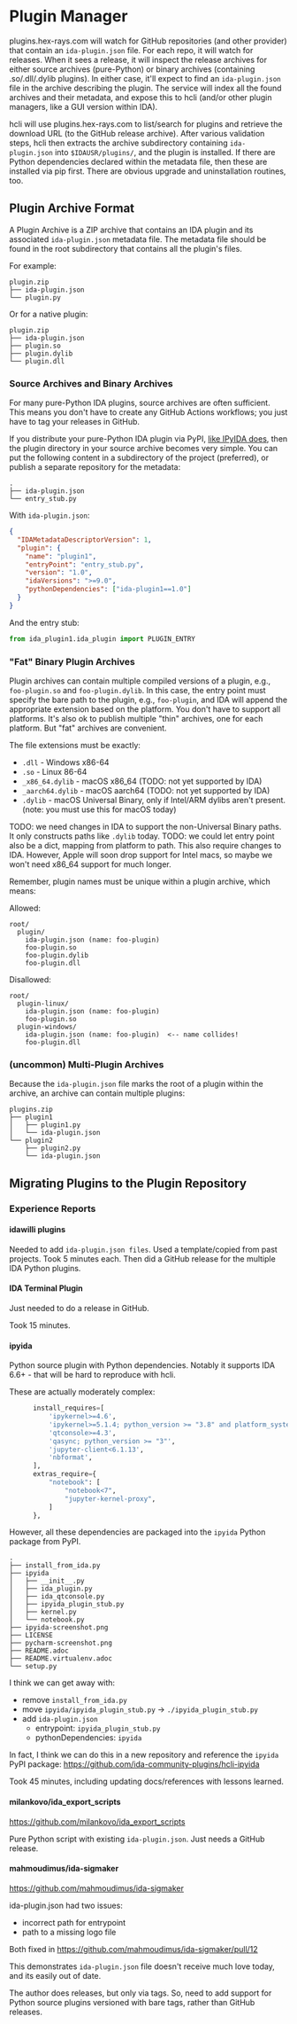 # Plugin Manager

plugins.hex-rays.com will watch for GitHub repositories (and other provider) that contain an `ida-plugin.json` file.
For each repo, it will watch for releases. When it sees a release, it will inspect the release archives for either
 source archives (pure-Python) or binary archives (containing .so/.dll/.dylib plugins).
In either case, it'll expect to find an `ida-plugin.json` file in the archive describing the plugin.
The service will index all the found archives and their metadata, and expose this to hcli
 (and/or other plugin managers, like a GUI version within IDA).

hcli will use plugins.hex-rays.com to list/search for plugins and retrieve the download URL (to the GitHub release archive).
After various validation steps, hcli then extracts the archive subdirectory containing `ida-plugin.json` into `$IDAUSR/plugins/`,
 and the plugin is installed.
If there are Python dependencies declared within the metadata file, then these are installed via pip first.
There are obvious upgrade and uninstallation routines, too.


## Plugin Archive Format

A Plugin Archive is a ZIP archive that contains an IDA plugin and its associated `ida-plugin.json` metadata file.
The metadata file should be found in the root subdirectory that contains all the plugin's files.

For example:

```
plugin.zip
├── ida-plugin.json
└── plugin.py
```

Or for a native plugin:

```
plugin.zip
├── ida-plugin.json
├── plugin.so
├── plugin.dylib
└── plugin.dll
```


### Source Archives and Binary Archives


For many pure-Python IDA plugins, source archives are often sufficient.
This means you don't have to create any GitHub Actions workflows; you just have to tag your releases in GitHub.

If you distribute your pure-Python IDA plugin via PyPI, [like IPyIDA does](https://github.com/eset/ipyida),
then the plugin directory in your source archive becomes very simple.
You can put the following content in a subdirectory of the project (preferred), or publish a separate repository for the metadata:


```
.
├── ida-plugin.json
└── entry_stub.py
```

With `ida-plugin.json`:

```json
{
  "IDAMetadataDescriptorVersion": 1,
  "plugin": {
    "name": "plugin1",
    "entryPoint": "entry_stub.py",
    "version": "1.0",
    "idaVersions": ">=9.0",
    "pythonDependencies": ["ida-plugin1==1.0"]
  }
}

```

And the entry stub:


```py
from ida_plugin1.ida_plugin import PLUGIN_ENTRY
```

### "Fat" Binary Plugin Archives

Plugin archives can contain multiple compiled versions of a plugin, e.g., `foo-plugin.so` and `foo-plugin.dylib`.
In this case, the entry point must specify the bare path to the plugin, e.g., `foo-plugin`, and IDA will append the appropriate extension based on the platform.
You don't have to support all platforms. It's also ok to publish multiple "thin" archives, one for each platform.
But "fat" archives are convenient.

The file extensions must be exactly:
  - `.dll` - Windows x86-64
  - `.so` - Linux 86-64
  - `_x86_64.dylib` - macOS x86_64 (TODO: not yet supported by IDA)
  - `_aarch64.dylib` - macOS aarch64 (TODO: not yet supported by IDA)
  - `.dylib` - macOS Universal Binary, only if Intel/ARM dylibs aren't present. (note: you must use this for macOS today)

TODO: we need changes in IDA to support the non-Universal Binary paths. It only constructs paths like `.dylib` today.
TODO: we could let entry point also be a dict, mapping from platform to path. This also require changes to IDA.
However, Apple will soon drop support for Intel macs, so maybe we won't need x86_64 support for much longer.

Remember, plugin names must be unique within a plugin archive, which means:

Allowed:
```
root/
  plugin/
    ida-plugin.json (name: foo-plugin)
    foo-plugin.so
    foo-plugin.dylib
    foo-plugin.dll
```

Disallowed:
```
root/
  plugin-linux/
    ida-plugin.json (name: foo-plugin)
    foo-plugin.so
  plugin-windows/
    ida-plugin.json (name: foo-plugin)  <-- name collides!
    foo-plugin.dll
```

### (uncommon) Multi-Plugin Archives

Because the `ida-plugin.json` file marks the root of a plugin within the archive, an archive can contain multiple plugins:

```
plugins.zip
├── plugin1
│   ├── plugin1.py
│   └── ida-plugin.json
└── plugin2
    ├── plugin2.py
    └── ida-plugin.json
```

## Migrating Plugins to the Plugin Repository



### Experience Reports


#### idawilli plugins

Needed to add `ida-plugin.json files`. Used a template/copied from past projects. Took 5 minutes each.
Then did a GitHub release for the multiple IDA Python plugins.


#### IDA Terminal Plugin

Just needed to do a release in GitHub.

Took 15 minutes.


#### ipyida

Python source plugin with Python dependencies.
Notably it supports IDA 6.6+ - that will be hard to reproduce with hcli.

These are actually moderately complex:

```py
      install_requires=[
          'ipykernel>=4.6',
          'ipykernel>=5.1.4; python_version >= "3.8" and platform_system=="Windows"',
          'qtconsole>=4.3',
          'qasync; python_version >= "3"',
          'jupyter-client<6.1.13',
          'nbformat',
      ],
      extras_require={
          "notebook": [
              "notebook<7",
              "jupyter-kernel-proxy",
          ]
      },
```

However, all these dependencies are packaged into the `ipyida` Python package from PyPI.


```
.
├── install_from_ida.py
├── ipyida
│   ├── __init__.py
│   ├── ida_plugin.py
│   ├── ida_qtconsole.py
│   ├── ipyida_plugin_stub.py
│   ├── kernel.py
│   └── notebook.py
├── ipyida-screenshot.png
├── LICENSE
├── pycharm-screenshot.png
├── README.adoc
├── README.virtualenv.adoc
└── setup.py
```

I think we can get away with:

- remove `install_from_ida.py`
- move `ipyida/ipyida_plugin_stub.py` -> `./ipyida_plugin_stub.py`
- add `ida-plugin.json`
  - entrypoint: `ipyida_plugin_stub.py`
  - pythonDependencies: `ipyida`

In fact, I think we can do this in a new repository and reference the `ipyida` PyPI package:
https://github.com/ida-community-plugins/hcli-ipyida

Took 45 minutes, including updating docs/references with lessons learned.


#### milankovo/ida_export_scripts

https://github.com/milankovo/ida_export_scripts

Pure Python script with existing `ida-plugin.json`. Just needs a GitHub release.


#### mahmoudimus/ida-sigmaker

https://github.com/mahmoudimus/ida-sigmaker

ida-plugin.json had two issues:
- incorrect path for entrypoint
- path to a missing logo file

Both fixed in https://github.com/mahmoudimus/ida-sigmaker/pull/12

This demonstrates `ida-plugin.json` file doesn't receive much love today, and its easily out of date.

The author does releases, but only via tags.
So, need to add support for Python source plugins versioned with bare tags, rather than GitHub releases.


